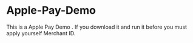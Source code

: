 # Apple-Pay-Demo
This is a Apple Pay Demo . If you download it and run it before you must apply yourself Merchant ID.
